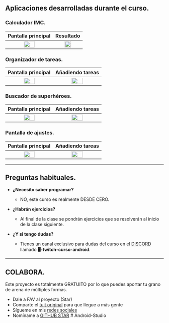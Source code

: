 ## Aplicaciones desarrolladas durante el curso.

### Calculador IMC.

|                               Pantalla principal                               |                                   Resultado                                    |
|:------------------------------------------------------------------------------:|:------------------------------------------------------------------------------:|
|  <img src="https://i.imgur.com/F6rSzsI.png" style="height: 50%; width:50%;"/>  |  <img src="https://i.imgur.com/lH1NBas.png" style="height: 50%; width:50%;"/>  |

### Organizador de tareas.

|                              Pantalla principal                              |                               Añadiendo tareas                               |
|:----------------------------------------------------------------------------:|:----------------------------------------------------------------------------:|
| <img src="https://i.imgur.com/uvVh4Q9.png" style="height: 50%; width:50%;"/> | <img src="https://i.imgur.com/GhHuj6c.png" style="height: 50%; width:50%;"/> |

### Buscador de superhéroes.

|                              Pantalla principal                              |                               Añadiendo tareas                               |
|:----------------------------------------------------------------------------:|:----------------------------------------------------------------------------:|
| <img src="https://i.imgur.com/XNwTHjy.png" style="height: 50%; width:50%;"/> | <img src="https://i.imgur.com/xYOssJf.png" style="height: 50%; width:50%;"/> |

### Pantalla de ajustes.

|                              Pantalla principal                              |                               Añadiendo tareas                               |
|:----------------------------------------------------------------------------:|:----------------------------------------------------------------------------:|
| <img src="https://i.imgur.com/HnYQIew.png" style="height: 50%; width:50%;"/> | <img src="https://i.imgur.com/p1Yn1gt.png" style="height: 50%; width:50%;"/> |

---

## Preguntas habituales.

* **¿Necesito saber programar?**
	* NO, este curso es realmente DESDE CERO.

* **¿Habrán ejercicios?**
	* Al final de la clase se pondrán ejercicios que se resolverán al inicio de la clase siguiente.

* **¿Y si tengo dudas?**
    * Tienes un canal exclusivo para dudas del curso en el [DISCORD](https://discord.com/invite/SVBExkcGyV?fbclid=IwAR02ojS9ErZfGhl3DQjEZHoX92LX8WWj98JYLVAn7OgMXVrrtf86kfYtvhE) llamado **🖥-twitch-curso-android**.

---

## COLABORA.

Este proyecto es totalmente GRATUITO por lo que puedes aportar tu grano de arena de múltiples formas.

- Dale a FAV al proyecto (Star)
- Comparte el [tuit original](https://twitter.com/AristiDevs/status/1598613278430633984) para que llegue a más gente
- Sígueme en mis [redes sociales](https://aristi.dev)
- Nomíname a [GITHUB STAR](https://stars.github.com/nominate/)
#   A n d r o i d - S t u d i o 
 
 

